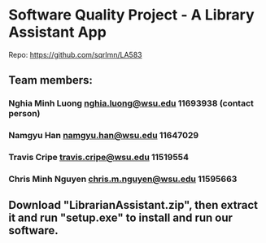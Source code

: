# Software Quality Project - A Library Assistant App
Repo: https://github.com/sqrlmn/LA583
## Team members:
### Nghia Minh Luong nghia.luong@wsu.edu 11693938 (contact person)
### Namgyu Han namgyu.han@wsu.edu 11647029
### Travis Cripe travis.cripe@wsu.edu 11519554
### Chris Minh Nguyen chris.m.nguyen@wsu.edu 11595663
## Download "LibrarianAssistant.zip", then extract it and run "setup.exe" to install and run our software.
